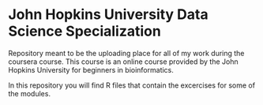 # John Hopkins University Data Science Specialization
Repository meant to be the uploading place for all of my work during the coursera course. This course is an online course provided by the John Hopkins University for beginners in bioinformatics.

In this repository you will find R files that contain the excercises for some of the modules.
